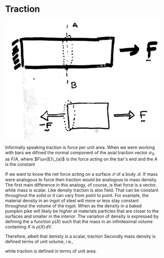 # Traction

![](2021-10-02-20-23-45.png)

Informally speaking traction is force per unit area. When we were working with bars we difined the normal component of the axial traction vector $\sigma_{11}$ as $F/A$, where $F\uv{E}\_{a}$ is the force acting on the bar's end and the $A$ is the constant 




If we want to know the net force acting on a surface $\mathcal{S}$ of a body $\mathcal{B}$. 
If mass were analogous to force then traction would be analogous to mass density. 
The first main difference in this analogy, of course, is that force is a vector, while mass is scalar. Like density traction is also field. That can be constant throughout the solid or it can vary from point to point. For example, the material density in an  ingot of steel will more or less stay constant throughout the volume of the ingot. When as the density in a baked pumpkin pike will likely be higher at materials particles that are closer to the surfaces and smaller in the interior. The variation of density is expressed by defining the a function  $\rho(X)$ such that the mass in an infinitesimal volume containing $X$ is $\rho(X)\, dV$.  




Therefore, albeit that denisty is a scalar, traction Secondly mass density is defined terms of unit volume, i.e., 

  while traction is defined in terms of unit area. 